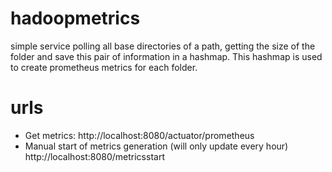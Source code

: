 # hadoopmetrics
simple service polling all base directories of a path, getting the size of the folder and save this pair of information in a hashmap.
This hashmap is used to create prometheus metrics for each folder.

# urls
* Get metrics: http://localhost:8080/actuator/prometheus
* Manual start of metrics generation (will only update every hour) http://localhost:8080/metricsstart

  
